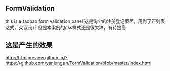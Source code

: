 ## FormValidation
this is a taobao form validation panel
这是淘宝的注册登记页面，用到了正则表达式，交互设计
但是本案例的css样式还是很欠缺，有待提高
## 这是产生的效果
http://htmlpreview.github.io/?https://github.com/yanjungan/FormValidation/blob/master/index.html
